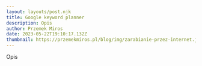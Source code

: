 ```yaml
---
layout: layouts/post.njk
title: Google keyword planner
description: Opis
author: Przemek Miros
date: 2023-05-22T19:10:17.132Z
thumbnail: https://przemekmiros.pl/blog/img/zarabianie-przez-internet.jpg
---
```

Opis